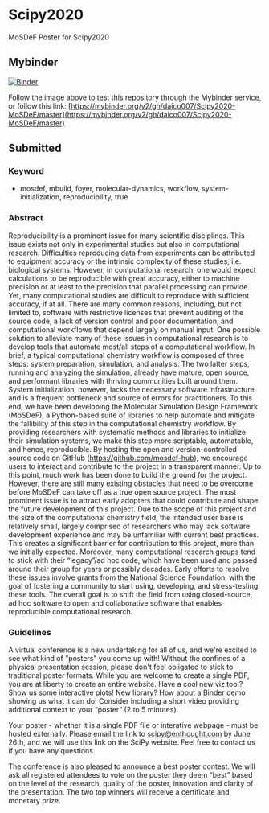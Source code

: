 # Scipy2020
MoSDeF Poster for Scipy2020

Mybinder
--------
[![Binder](https://mybinder.org/badge_logo.svg)](https://mybinder.org/v2/gh/daico007/Scipy2020-MoSDeF/master)

Follow the image above to test this repository through the Mybinder service, or follow this link:
[https://mybinder.org/v2/gh/daico007/Scipy2020-MoSDeF/master](https://mybinder.org/v2/gh/daico007/Scipy2020-MoSDeF/master)

## Submitted

### Keyword 
- mosdef, mbuild, foyer, molecular-dynamics, workflow, system-initialization, reproducibility, true

### Abstract
Reproducibility is a prominent issue for many scientific disciplines. 
This issue exists not only in experimental studies but also in computational research. 
Difficulties reproducing data from experiments can be attributed to equipment accuracy or the intrinsic complexity of these studies, i.e. biological systems.
However, in computational research, one would expect calculations to be reproducible with great accuracy, either to machine precision or at least to the precision that parallel processing can provide. 
Yet, many computational studies are difficult to reproduce with sufficient accuracy, if at all.
There are many common reasons, including, but not limited to, software with restrictive licenses that prevent auditing of the source code, a lack of version control and poor documentation, and computational workflows that depend largely on manual input. 
One possible solution to alleviate many of these issues in computational research is to develop tools that automate most/all steps of a computational workflow. In brief, a typical computational chemistry workflow is composed of three steps: system preparation, simulation, and analysis. 
The two latter steps, running and analyzing the simulation, already have mature, open source, and performant libraries with thriving communities built around them. 
System initialization, however, lacks the necessary software infrastructure and is a frequent bottleneck and source of errors for practitioners. 
To this end, we have been developing the Molecular Simulation Design Framework (MoSDeF), a Python-based suite of libraries to help automate and mitigate the fallibility of this step in the computational chemistry workflow. 
By providing researchers with systematic methods and libraries to initialize their simulation systems, we make this step more scriptable, automatable, and hence, reproducible. 
By hosting the open and version-controlled source code on GitHub (https://github.com/mosdef-hub), we encourage users to interact and contribute to the project in a transparent manner. 
Up to this point, much work has been done to build the ground for the project. 
However, there are still many existing obstacles that need to be overcome before MoSDeF can take off as a true open source project. 
The most prominent issue is to attract early adopters that could contribute and shape the future development of this project. 
Due to the scope of this project and the size of the computational chemistry field, the intended user base is relatively small, largely comprised of researchers who may lack software development experience and may be unfamiliar with current best practices. 
This creates a significant barrier for contribution to this project, more than we initially expected. 
Moreover, many computational research groups tend to stick with their “legacy”/ad hoc code, which have been used and passed around their group for years or possibly decades. 
Early efforts to resolve these issues involve grants from the National Science Foundation, with the goal of fostering a community to start using, developing, and stress-testing these tools. 
The overall goal is to shift the field from using closed-source, ad hoc software to open and collaborative software that enables reproducible computational research.

### Guidelines

A virtual conference is a new undertaking for all of us, and we're excited to see what kind of "posters" you come up with!  Without the confines of a physical presentation session, please don't feel obligated to stick to traditional poster formats. While you are welcome to create a single PDF, you are at liberty to create an entire website.  Have a cool new viz tool?  Show us some interactive plots!  New library?  How about a Binder demo showing us what it can do! Consider including a short video providing additional context to your “poster” (2 to 5 minutes).

Your poster - whether it is a single PDF file or interative webpage - must be hosted externally. Please email the link to scipy@enthought.com by June 26th, and we will use this link on the SciPy website.  Feel free to contact us if you have any questions.

The conference is also pleased to announce a best poster contest. We will ask all registered attendees to vote on the poster they deem “best” based on the level of the research, quality of the poster, innovation and clarity of the presentation. The two top winners will receive a certificate and monetary prize.
